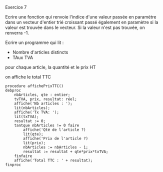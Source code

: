 Exercice 7

Ecrire une fonction qui renvoie l'indice d'une valeur passée en paramètre dans un vecteur d'entier trié croissant passé également en paramètre si la valeur est trouvée dans le vecteur. Si la valeur n'est pas trouvée, on renverra -1.


Ecrire un programme qui lit : 

- Nombre d'articles distincts
- TAux TVA

pour chaque article, la quantité et le prix HT 

on affiche le total TTC

```
procedure affichePrixTTC()
debproc
	nbArticles, qte : entier;
	tvTVA, prix, resultat: réel;
	affiche('Nb articles : ');
	lit(nbArticles);
	affiche('Tx TVA: ');
	lit(txTVA);
	resultat := 0;
	tantque nbArticles != 0 faire
		affiche('Qté de l'article ?)
		lit(qte);
		affiche('Prix de l'article ?)
		lit(prix);
		nbArticles := nbArticles - 1;
		resultat := resultat + qte*prix*txTVA;
	finfaire
	affiche('Total TTC : ' + resultat);
finproc
```
